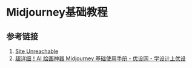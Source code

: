 # Midjourney基础教程




## 参考链接

1. [Site Unreachable](https://www.woshipm.com/ai/5797763.html)
2. [超详细！AI 绘画神器 Midjourney 基础使用手册 - 优设网 - 学设计上优设](https://www.uisdc.com/midjourney)